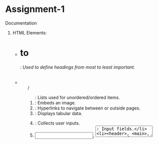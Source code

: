# Assignment-1
Documentation


1. HTML Elements:
   - <h1> to <h6>: Used to define headings from most to least important.
   - <ul>/<ol>: Lists used for unordered/ordered items.
   - <img>: Embeds an image.
   - <a>: Hyperlinks to navigate between or outside pages.
   - <table>: Displays tabular data.
   - <form>: Collects user inputs.
   - <input>, <textarea>: Input fields.
   - <header>, <main>, <section>, <footer>: Semantic layout elements.

2. Input Type Choices:
   - text: For general names.
   - email: Ensures email format is entered.
   - tel: Suitable for phone number input.
   - date, range, checkbox, radio: Provides various interaction methods.
   - pattern: Used for validating specific input formats.

3. Navigation Structure:
   - Each page uses a <nav> with <a> links to other pages.
   - Ensures easy navigation and user-friendly structure.
